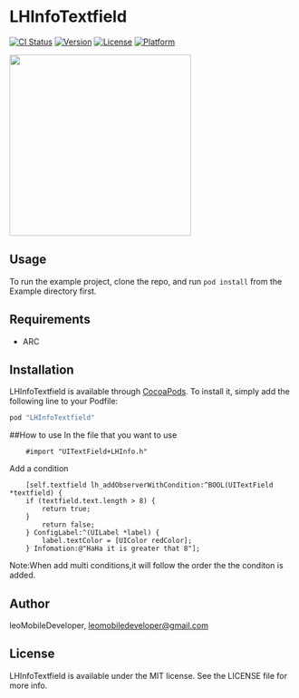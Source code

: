 # LHInfoTextfield

[![CI Status](http://img.shields.io/travis/leoMobileDeveloper/LHInfoTextfield.svg?style=flat)](https://travis-ci.org/leoMobileDeveloper/LHInfoTextfield)
[![Version](https://img.shields.io/cocoapods/v/LHInfoTextfield.svg?style=flat)](http://cocoapods.org/pods/LHInfoTextfield)
[![License](https://img.shields.io/cocoapods/l/LHInfoTextfield.svg?style=flat)](http://cocoapods.org/pods/LHInfoTextfield)
[![Platform](https://img.shields.io/cocoapods/p/LHInfoTextfield.svg?style=flat)](http://cocoapods.org/pods/LHInfoTextfield)


<img src="https://raw.github.com/LeoMobileDeveloper/LHInfoTextfield/master/ScreenShots/gif.gif" width="320" />


## Usage

To run the example project, clone the repo, and run `pod install` from the Example directory first.

## Requirements

- ARC

## Installation

LHInfoTextfield is available through [CocoaPods](http://cocoapods.org). To install
it, simply add the following line to your Podfile:

```ruby
pod "LHInfoTextfield"
```


##How to use
In the file that you want to use
```
    #import "UITextField+LHInfo.h"

```
Add a condition
```
    [self.textfield lh_addObserverWithCondition:^BOOL(UITextField *textfield) {
    if (textfield.text.length > 8) {
        return true;
    }
        return false;
    } ConfigLabel:^(UILabel *label) {
        label.textColor = [UIColor redColor];
    } Infomation:@"HaHa it is greater that 8"];

```
Note:When add multi conditions,it will follow the order the the conditon is added.

## Author

leoMobileDeveloper, leomobiledeveloper@gmail.com

## License

LHInfoTextfield is available under the MIT license. See the LICENSE file for more info.
